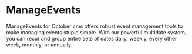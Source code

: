 # ManageEvents
ManageEvents for October cms offers robust event management tools to make managing events stupid simple. With our powerful multidate system, you can recur and group entire sets of dates daily, weekly, every other week, monthly, or annually.
